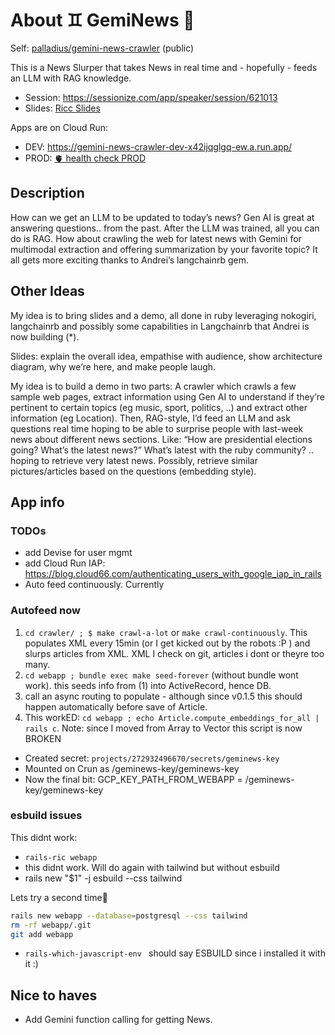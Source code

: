 
# About ♊️ GemiNews 📰

Self: [palladius/gemini-news-crawler](https://github.com/palladius/gemini-news-crawler) (public)

This is a News Slurper that takes News in real time and - hopefully - feeds an LLM with RAG knowledge.

* Session: https://sessionize.com/app/speaker/session/621013
* Slides: [Ricc Slides](https://docs.google.com/presentation/d/11R5TbqPRsdeMdqN_1vFRS9v7qFRvOvpxTAFPOd-kfaE/edit#slide=id.g259ddd8dc87_0_2049)

Apps are on Cloud Run:

* DEV: https://gemini-news-crawler-dev-x42ijqglgq-ew.a.run.app/
* PROD: [🫀 health check PROD](https://gemini-news-crawler-prod-x42ijqglgq-ew.a.run.app/up)

## Description

How can we get an LLM to be updated to today’s news?
Gen AI is great at answering questions.. from the past. After the LLM was trained, all you can do is RAG.
How about crawling the web for latest news with Gemini for multimodal extraction and offering summarization by your favorite topic?
It all gets more exciting thanks to Andrei’s langchainrb gem.

## Other Ideas

My idea is to bring slides and a demo, all done in ruby leveraging nokogiri, langchainrb and possibly some capabilities in Langchainrb that Andrei is now building (*).

Slides: explain the overall idea, empathise with audience, show architecture diagram, why we’re here, and make people laugh.

My idea is to build a demo in two parts:
A crawler which crawls a few sample web pages, extract information using Gen AI to understand if they’re pertinent to certain topics (eg music, sport, politics, ..) and extract other information (eg Location).
Then, RAG-style, I’d feed an LLM and ask questions real time hoping to be able to surprise people with last-week news about different news sections. Like:
“How are presidential elections going? What’s the latest news?”
What’s latest with the ruby community?
.. hoping to retrieve very latest news.
Possibly, retrieve similar pictures/articles based on the questions (embedding style).

## App info

### TODOs

*  add Devise for user mgmt
*  add Cloud Run IAP: https://blog.cloud66.com/authenticating_users_with_google_iap_in_rails
* Auto feed continuously. Currently

### Autofeed now

1. `cd crawler/ ; $ make crawl-a-lot` or `make crawl-continuously`. This populates XML every 15min (or I get kicked out by the robots :P ) and slurps articles from XML. XML I check on git, articles i dont or theyre too many.
2. `cd webapp ; bundle exec make seed-forever` (without bundle wont work). this seeds info from (1) into ActiveRecord, hence DB.
3. call an async routing to populate - although since v0.1.5 this should happen automatically before save of Article.
4. This workED: `cd webapp ; echo Article.compute_embeddings_for_all | rails c`. Note: since I moved from Array to Vector this script is now BROKEN

* Created secret: `projects/272932496670/secrets/geminews-key`
* Mounted on Crun as /geminews-key/geminews-key
* Now the final bit: GCP_KEY_PATH_FROM_WEBAPP = /geminews-key/geminews-key

### esbuild issues

This didnt work:
* `rails-ric webapp`
* this didnt work. Will do again with tailwind but without esbuild
* rails new "$1" -j esbuild --css tailwind

Lets try a second time🧮

```bash
rails new webapp --database=postgresql --css tailwind
rm -rf webapp/.git
git add webapp
```

* `rails-which-javascript-env ` should say ESBUILD since i installed it with it :)

## Nice to haves

* Add Gemini function calling for getting News.
